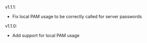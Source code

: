 v1.1.1:
- Fix local PAM usage to be correctly called for server passwords

v1.1.0:
- Add support for local PAM usage